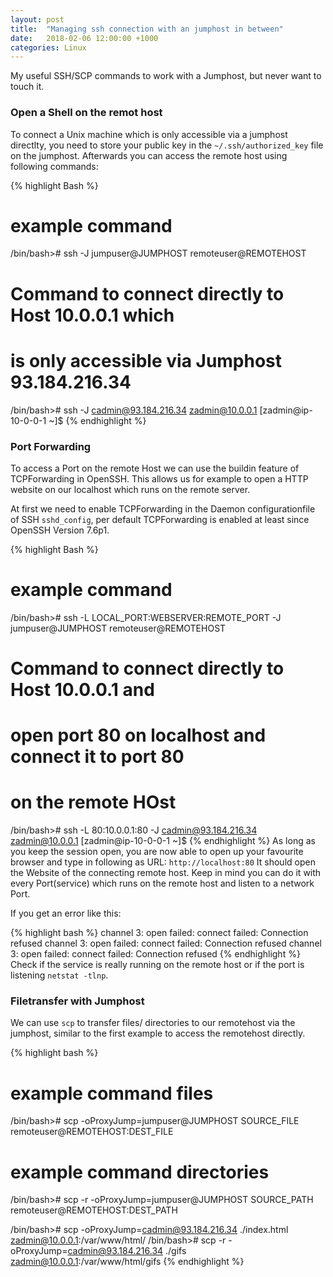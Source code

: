 ```yaml
---
layout: post
title:  "Managing ssh connection with an jumphost in between"
date:   2018-02-06 12:00:00 +1000
categories: Linux
---
```


My useful SSH/SCP commands to work with a Jumphost, but never want to touch it.

### Open a Shell on the remot host

To connect a Unix machine which is only accessible via a jumphost directlty, you need to store your public key in the `~/.ssh/authorized_key` file on the jumphost.  Afterwards you can access the remote host using following commands:
<!--excerpts-->

{% highlight Bash %}
# example command
/bin/bash># ssh -J jumpuser@JUMPHOST remoteuser@REMOTEHOST

# Command to connect directly to Host 10.0.0.1 which
# is only accessible via Jumphost 93.184.216.34
/bin/bash># ssh -J cadmin@93.184.216.34 zadmin@10.0.0.1
[zadmin@ip-10-0-0-1 ~]$
{% endhighlight %}

### Port Forwarding
To access a Port on the remote Host we can use the buildin feature of TCPForwarding in OpenSSH. This allows us for example to open a HTTP website on our localhost which runs on the remote server.

At first we need to enable TCPForwarding in the Daemon configurationfile of SSH `sshd_config`, per default TCPForwarding is enabled at least since OpenSSH Version 7.6p1.

{% highlight Bash %}
# example command
/bin/bash># ssh -L LOCAL_PORT:WEBSERVER:REMOTE_PORT -J jumpuser@JUMPHOST remoteuser@REMOTEHOST

# Command to connect directly to Host 10.0.0.1 and
# open port 80 on localhost and connect it to port 80
# on the remote HOst
/bin/bash># ssh -L 80:10.0.0.1:80 -J cadmin@93.184.216.34 zadmin@10.0.0.1
[zadmin@ip-10-0-0-1 ~]$
{% endhighlight %}
As long as you keep the session open, you are now able to open up your favourite browser and type in following as URL: `http://localhost:80`
It should open the Website of the connecting remote host. Keep in mind you can do it with every Port(service) which runs on the remote host and listen to a network Port.

If you get an error like this:

{% highlight bash %}
channel 3: open failed: connect failed: Connection refused
channel 3: open failed: connect failed: Connection refused
channel 3: open failed: connect failed: Connection refused
{% endhighlight %}
Check if the service is really running on the remote host or if the port is listening `netstat -tlnp`.

### Filetransfer with Jumphost
We can use `scp` to transfer files/ directories to our remotehost via the jumphost, similar to the first example to access the remotehost directly.

{% highlight bash %}
# example command files
/bin/bash># scp -oProxyJump=jumpuser@JUMPHOST SOURCE_FILE remoteuser@REMOTEHOST:DEST_FILE
# example command directories
/bin/bash># scp -r -oProxyJump=jumpuser@JUMPHOST SOURCE_PATH remoteuser@REMOTEHOST:DEST_PATH

/bin/bash># scp -oProxyJump=cadmin@93.184.216.34 ./index.html zadmin@10.0.0.1:/var/www/html/
/bin/bash># scp -r -oProxyJump=cadmin@93.184.216.34 ./gifs zadmin@10.0.0.1:/var/www/html/gifs
{% endhighlight %}
